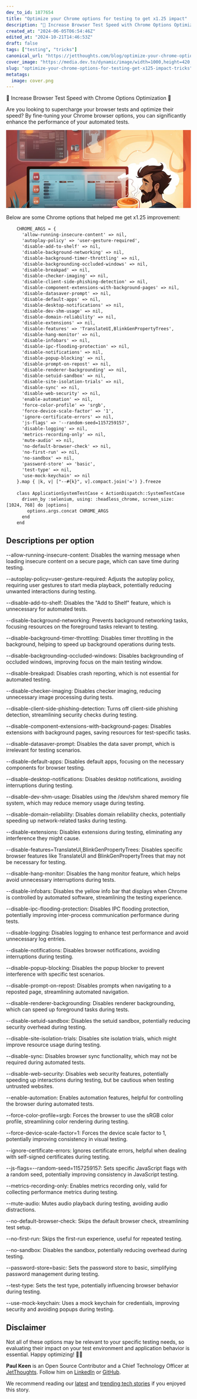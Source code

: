 ```yaml
---
dev_to_id: 1877654
title: "Optimize your Chrome options for testing to get x1.25 impact"
description: "🚀 Increase Browser Test Speed with Chrome Options Optimization 🚀  Are you looking to supercharge your..."
created_at: "2024-06-05T06:54:46Z"
edited_at: "2024-10-21T14:46:53Z"
draft: false
tags: ["testing", "tricks"]
canonical_url: "https://jetthoughts.com/blog/optimize-your-chrome-options-for-testing-get-x125-impact-tricks/"
cover_image: "https://media.dev.to/dynamic/image/width=1000,height=420,fit=cover,gravity=auto,format=auto/https%3A%2F%2Fraw.githubusercontent.com%2Fjetthoughts%2Fjetthoughts.github.io%2Fmaster%2Fstatic%2Fassets%2Fimg%2Fblog%2Foptimize-your-chrome-options-for-testing-get-x125-impact-tricks%2Ffile_0.png"
slug: "optimize-your-chrome-options-for-testing-get-x125-impact-tricks"
metatags:
  image: cover.png
---
```


🚀 Increase Browser Test Speed with Chrome Options Optimization 🚀

Are you looking to supercharge your browser tests and optimize their speed? By fine-tuning your Chrome browser options, you can significantly enhance the performance of your automated tests.

![](file_0.png)

Below are some Chrome options that helped me get x1.25 improvement:
```
    CHROME_ARGS = {
      'allow-running-insecure-content' => nil,
      'autoplay-policy' => 'user-gesture-required',
      'disable-add-to-shelf' => nil,
      'disable-background-networking' => nil,
      'disable-background-timer-throttling' => nil,
      'disable-backgrounding-occluded-windows' => nil,
      'disable-breakpad' => nil,
      'disable-checker-imaging' => nil,
      'disable-client-side-phishing-detection' => nil,
      'disable-component-extensions-with-background-pages' => nil,
      'disable-datasaver-prompt' => nil,
      'disable-default-apps' => nil,
      'disable-desktop-notifications' => nil,
      'disable-dev-shm-usage' => nil,
      'disable-domain-reliability' => nil,
      'disable-extensions' => nil,
      'disable-features' => 'TranslateUI,BlinkGenPropertyTrees',
      'disable-hang-monitor' => nil,
      'disable-infobars' => nil,
      'disable-ipc-flooding-protection' => nil,
      'disable-notifications' => nil,
      'disable-popup-blocking' => nil,
      'disable-prompt-on-repost' => nil,
      'disable-renderer-backgrounding' => nil,
      'disable-setuid-sandbox' => nil,
      'disable-site-isolation-trials' => nil,
      'disable-sync' => nil,
      'disable-web-security' => nil,
      'enable-automation' => nil,
      'force-color-profile' => 'srgb',
      'force-device-scale-factor' => '1',
      'ignore-certificate-errors' => nil,
      'js-flags' => '--random-seed=1157259157',
      'disable-logging' => nil,
      'metrics-recording-only' => nil,
      'mute-audio' => nil,
      'no-default-browser-check' => nil,
      'no-first-run' => nil,
      'no-sandbox' => nil,
      'password-store' => 'basic',
      'test-type' => nil,
      'use-mock-keychain' => nil
    }.map { |k, v| ["--#{k}", v].compact.join('=') }.freeze
    
    class ApplicationSystemTestCase < ActionDispatch::SystemTestCase
      driven_by :selenium, using: :headless_chrome, screen_size: [1024, 768] do |options|
        options.args.concat CHROME_ARGS
      end
    end
```
## Descriptions per option

--allow-running-insecure-content: Disables the warning message when loading insecure content on a secure page, which can save time during testing.

--autoplay-policy=user-gesture-required: Adjusts the autoplay policy, requiring user gestures to start media playback, potentially reducing unwanted interactions during testing.

--disable-add-to-shelf: Disables the "Add to Shelf" feature, which is unnecessary for automated tests.

--disable-background-networking: Prevents background networking tasks, focusing resources on the foreground tasks relevant to testing.

--disable-background-timer-throttling: Disables timer throttling in the background, helping to speed up background operations during tests.

--disable-backgrounding-occluded-windows: Disables backgrounding of occluded windows, improving focus on the main testing window.

--disable-breakpad: Disables crash reporting, which is not essential for automated testing.

--disable-checker-imaging: Disables checker imaging, reducing unnecessary image processing during tests.

--disable-client-side-phishing-detection: Turns off client-side phishing detection, streamlining security checks during testing.

--disable-component-extensions-with-background-pages: Disables extensions with background pages, saving resources for test-specific tasks.

--disable-datasaver-prompt: Disables the data saver prompt, which is irrelevant for testing scenarios.

--disable-default-apps: Disables default apps, focusing on the necessary components for browser testing.

--disable-desktop-notifications: Disables desktop notifications, avoiding interruptions during testing.

--disable-dev-shm-usage: Disables using the /dev/shm shared memory file system, which may reduce memory usage during testing.

--disable-domain-reliability: Disables domain reliability checks, potentially speeding up network-related tasks during testing.

--disable-extensions: Disables extensions during testing, eliminating any interference they might cause.

--disable-features=TranslateUI,BlinkGenPropertyTrees: Disables specific browser features like TranslateUI and BlinkGenPropertyTrees that may not be necessary for testing.

--disable-hang-monitor: Disables the hang monitor feature, which helps avoid unnecessary interruptions during tests.

--disable-infobars: Disables the yellow info bar that displays when Chrome is controlled by automated software, streamlining the testing experience.

--disable-ipc-flooding-protection: Disables IPC flooding protection, potentially improving inter-process communication performance during tests.

--disable-logging: Disables logging to enhance test performance and avoid unnecessary log entries.

--disable-notifications: Disables browser notifications, avoiding interruptions during testing.

--disable-popup-blocking: Disables the popup blocker to prevent interference with specific test scenarios.

--disable-prompt-on-repost: Disables prompts when navigating to a reposted page, streamlining automated navigation.

--disable-renderer-backgrounding: Disables renderer backgrounding, which can speed up foreground tasks during tests.

--disable-setuid-sandbox: Disables the setuid sandbox, potentially reducing security overhead during testing.

--disable-site-isolation-trials: Disables site isolation trials, which might improve resource usage during testing.

--disable-sync: Disables browser sync functionality, which may not be required during automated tests.

--disable-web-security: Disables web security features, potentially speeding up interactions during testing, but be cautious when testing untrusted websites.

--enable-automation: Enables automation features, helpful for controlling the browser during automated tests.

--force-color-profile=srgb: Forces the browser to use the sRGB color profile, streamlining color rendering during testing.

--force-device-scale-factor=1: Forces the device scale factor to 1, potentially improving consistency in visual testing.

--ignore-certificate-errors: Ignores certificate errors, helpful when dealing with self-signed certificates during testing.

--js-flags=--random-seed=1157259157: Sets specific JavaScript flags with a random seed, potentially improving consistency in JavaScript testing.

--metrics-recording-only: Enables metrics recording only, valid for collecting performance metrics during testing.

--mute-audio: Mutes audio playback during testing, avoiding audio distractions.

--no-default-browser-check: Skips the default browser check, streamlining test setup.

--no-first-run: Skips the first-run experience, useful for repeated testing.

--no-sandbox: Disables the sandbox, potentially reducing overhead during testing.

--password-store=basic: Sets the password store to basic, simplifying password management during testing.

--test-type: Sets the test type, potentially influencing browser behavior during testing.

--use-mock-keychain: Uses a mock keychain for credentials, improving security and avoiding popups during testing.

## Disclaimer

Not all of these options may be relevant to your specific testing needs, so evaluating their impact on your test environment and application behavior is essential. Happy optimizing! 🚀💨

**Paul Keen** is an Open Source Contributor and a Chief Technology Officer at [JetThoughts](https://www.jetthoughts.com). Follow him on [LinkedIn](https://www.linkedin.com/in/paul-keen/) or [GitHub](https://github.com/pftg).

We recommend reading our [latest](https://jtway.co/latest) and [trending tech stories](https://jtway.co/trending) if you enjoyed this story.
